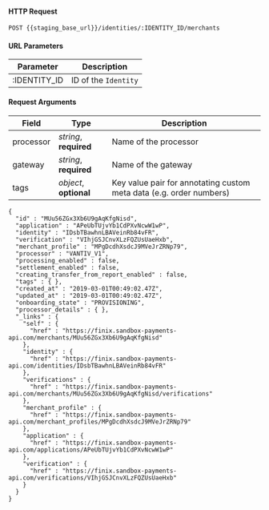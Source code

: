 #### HTTP Request

`POST {{staging_base_url}}/identities/:IDENTITY_ID/merchants`

#### URL Parameters
Parameter | Description
--------- | -------------------------------------------------------------------
:IDENTITY_ID | ID of the `Identity`

#### Request Arguments

Field | Type | Description
----- | ---- | -----------
processor | *string*, **required** | Name of the processor
gateway | *string*, **required** |  Name of the gateway
tags | *object*, **optional** | Key value pair for annotating custom meta data (e.g. order numbers)


```
{
  "id" : "MUu56ZGx3Xb6U9gAqKfgNisd",
  "application" : "APeUbTUjvYb1CdPXvNcwW1wP",
  "identity" : "IDsbTBawhnLBAVeinRb84vFR",
  "verification" : "VIhjGSJCnvXLzFQZUsUaeHxb",
  "merchant_profile" : "MPgDcdhXsdcJ9MVeJrZRNp79",
  "processor" : "VANTIV_V1",
  "processing_enabled" : false,
  "settlement_enabled" : false,
  "creating_transfer_from_report_enabled" : false,
  "tags" : { },
  "created_at" : "2019-03-01T00:49:02.47Z",
  "updated_at" : "2019-03-01T00:49:02.47Z",
  "onboarding_state" : "PROVISIONING",
  "processor_details" : { },
  "_links" : {
    "self" : {
      "href" : "https://finix.sandbox-payments-api.com/merchants/MUu56ZGx3Xb6U9gAqKfgNisd"
    },
    "identity" : {
      "href" : "https://finix.sandbox-payments-api.com/identities/IDsbTBawhnLBAVeinRb84vFR"
    },
    "verifications" : {
      "href" : "https://finix.sandbox-payments-api.com/merchants/MUu56ZGx3Xb6U9gAqKfgNisd/verifications"
    },
    "merchant_profile" : {
      "href" : "https://finix.sandbox-payments-api.com/merchant_profiles/MPgDcdhXsdcJ9MVeJrZRNp79"
    },
    "application" : {
      "href" : "https://finix.sandbox-payments-api.com/applications/APeUbTUjvYb1CdPXvNcwW1wP"
    },
    "verification" : {
      "href" : "https://finix.sandbox-payments-api.com/verifications/VIhjGSJCnvXLzFQZUsUaeHxb"
    }
  }
}
```
